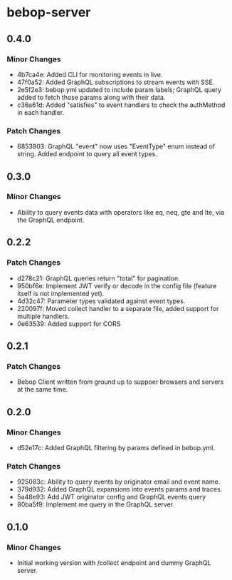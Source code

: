 # bebop-server

## 0.4.0

### Minor Changes

- 4b7ca4e: Added CLI for monitoring events in live.
- 47f0a52: Added GraphQL subscriptions to stream events with SSE.
- 2e5f2e3: bebop.yml updated to include param labels; GraphQL query added to fetch those params along with their data.
- c36a61d: Added "satisfies" to event handlers to check the authMethod in each handler.

### Patch Changes

- 6853903: GraphQL "event" now uses "EventType" enum instead of string. Added endpoint to query all event types.

## 0.3.0

### Minor Changes

- Ability to query events data with operators like eq, neq, gte and lte, via the GraphQL endpoint.

## 0.2.2

### Patch Changes

- d278c21: GraphQL queries return "total" for pagination.
- 950bf6e: Implement JWT verify or decode in the config file (feature itself is not implemented yet).
- 4d32c47: Parameter types validated against event types.
- 220097f: Moved collect handler to a separate file, added support for multiple handlers.
- 0e63539: Added support for CORS

## 0.2.1

### Patch Changes

- Bebop Client written from ground up to suppoer browsers and servers at the same time.

## 0.2.0

### Minor Changes

- d52e17c: Added GraphQL filtering by params defined in bebop.yml.

### Patch Changes

- 925083c: Ability to query events by originator email and event name.
- 379d932: Added GraphQL expansions into events params and traces.
- 5a48e93: Add JWT originator config and GraphQL events query
- 80ba5f9: Implement me query in the GraphQL server.

## 0.1.0

### Minor Changes

- Initial working version with /collect endpoint and dummy GraphQL server.
